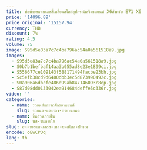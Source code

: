 ```yaml
---
title: ท่อท้ายสแตนเลสสี่เหลี่ยมสไตล์อุปกรณ์เสริมรถยนต์ X6สำหรับ E71 X6
price: '14096.89'
price_original: '15157.94'
currency: THB
discount: 7%
rating: 4.5
volume: 75
image: S95d5e83a7c7c4ba796ac54a0a561518a9.jpg
images:
  - S95d5e83a7c7c4ba796ac54a0a561518a9.jpg
  - S0b7b1befbaf14aa3b055ad8e23e1899ci.jpg
  - S556677ce109143f588171494facbe23bh.jpg
  - Sc5efb38cd9d6400dbb3ec5d873990492c.jpg
  - S0a906a6dbcfe486d99ab847146093c8ep.jpg
  - S87d08dd0133042ea914684deffe5c336r.jpg
video: ''
categories:
  - name: รถยนต์และรถจักรยานยนต์
    slug: รถยนต-และรถจ-กรยานยนต
  - name: ชิ้นส่วนภายใน
    slug: นส-วนภายใน
slug: อท-ายสแตนเลสส-เหล-ยมสไตล-ปกรณ
encode: oEwCPOq
lang: th
---
```

  